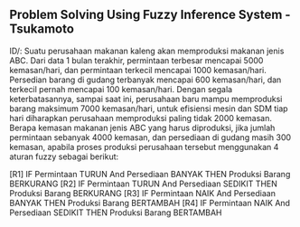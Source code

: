 ## Problem Solving Using Fuzzy Inference System - Tsukamoto

ID/:
Suatu perusahaan makanan kaleng akan memproduksi makanan jenis ABC. Dari data 1 bulan terakhir, permintaan terbesar mencapai 5000 kemasan/hari, dan permintaan terkecil mencapai 1000 kemasan/hari. Persedian barang di gudang terbanyak mencapai 600 kemasan/hari, dan terkecil pernah mencapai 100 kemasan/hari. Dengan segala keterbatasannya, sampai saat ini, perusahaan baru mampu memproduksi barang maksimum 7000 kemasan/hari, untuk efisiensi mesin dan SDM tiap hari diharapkan perusahaan memproduksi paling tidak 2000 kemasan. Berapa kemasan makanan jenis ABC yang harus diproduksi, jika jumlah permintaan sebanyak 4000 kemasan, dan persediaan di gudang masih 300 kemasan, apabila proses produksi perusahaan tersebut menggunakan 4 aturan fuzzy sebagai berikut:

  [R1] IF Permintaan TURUN And Persediaan BANYAK THEN Produksi Barang BERKURANG
  [R2] IF Permintaan TURUN And Persediaan SEDIKIT THEN Produksi Barang BERKURANG
  [R3] IF Permintaan NAIK And Persediaan BANYAK THEN Produksi Barang BERTAMBAH
  [R4] IF Permintaan NAIK And Persediaan SEDIKIT THEN Produksi Barang BERTAMBAH
